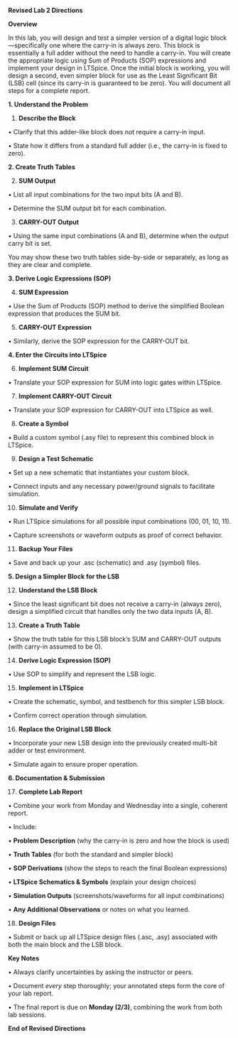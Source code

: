 **Revised Lab 2 Directions**

  

**Overview**

In this lab, you will design and test a simpler version of a digital logic block—specifically one where the carry-in is always zero. This block is essentially a full adder without the need to handle a carry-in. You will create the appropriate logic using Sum of Products (SOP) expressions and implement your design in LTSpice. Once the initial block is working, you will design a second, even simpler block for use as the Least Significant Bit (LSB) cell (since its carry-in is guaranteed to be zero). You will document all steps for a complete report.

**1. Understand the Problem**

1. **Describe the Block**

• Clarify that this adder-like block does not require a carry-in input.

• State how it differs from a standard full adder (i.e., the carry-in is fixed to zero).

**2. Create Truth Tables**

2. **SUM Output**

• List all input combinations for the two input bits (A and B).

• Determine the SUM output bit for each combination.

3. **CARRY-OUT Output**

• Using the same input combinations (A and B), determine when the output carry bit is set.

  

You may show these two truth tables side-by-side or separately, as long as they are clear and complete.

**3. Derive Logic Expressions (SOP)**

4. **SUM Expression**

• Use the Sum of Products (SOP) method to derive the simplified Boolean expression that produces the SUM bit.

5. **CARRY-OUT Expression**

• Similarly, derive the SOP expression for the CARRY-OUT bit.

**4. Enter the Circuits into LTSpice**

6. **Implement SUM Circuit**

• Translate your SOP expression for SUM into logic gates within LTSpice.

7. **Implement CARRY-OUT Circuit**

• Translate your SOP expression for CARRY-OUT into LTSpice as well.

8. **Create a Symbol**

• Build a custom symbol (.asy file) to represent this combined block in LTSpice.

9. **Design a Test Schematic**

• Set up a new schematic that instantiates your custom block.

• Connect inputs and any necessary power/ground signals to facilitate simulation.

10. **Simulate and Verify**

• Run LTSpice simulations for all possible input combinations (00, 01, 10, 11).

• Capture screenshots or waveform outputs as proof of correct behavior.

11. **Backup Your Files**

• Save and back up your .asc (schematic) and .asy (symbol) files.

**5. Design a Simpler Block for the LSB**

12. **Understand the LSB Block**

• Since the least significant bit does not receive a carry-in (always zero), design a simplified circuit that handles only the two data inputs (A, B).

13. **Create a Truth Table**

• Show the truth table for this LSB block’s SUM and CARRY-OUT outputs (with carry-in assumed to be 0).

14. **Derive Logic Expression (SOP)**

• Use SOP to simplify and represent the LSB logic.

15. **Implement in LTSpice**

• Create the schematic, symbol, and testbench for this simpler LSB block.

• Confirm correct operation through simulation.

16. **Replace the Original LSB Block**

• Incorporate your new LSB design into the previously created multi-bit adder or test environment.

• Simulate again to ensure proper operation.

**6. Documentation & Submission**

17. **Complete Lab Report**

• Combine your work from Monday and Wednesday into a single, coherent report.

• Include:

• **Problem Description** (why the carry-in is zero and how the block is used)

• **Truth Tables** (for both the standard and simpler block)

• **SOP Derivations** (show the steps to reach the final Boolean expressions)

• **LTSpice Schematics & Symbols** (explain your design choices)

• **Simulation Outputs** (screenshots/waveforms for all input combinations)

• **Any Additional Observations** or notes on what you learned.

18. **Design Files**

• Submit or back up all LTSpice design files (.asc, .asy) associated with both the main block and the LSB block.

**Key Notes**

• Always clarify uncertainties by asking the instructor or peers.

• Document _every_ step thoroughly; your annotated steps form the core of your lab report.

• The final report is due on **Monday (2/3)**, combining the work from both lab sessions.

  

**End of Revised Directions**
